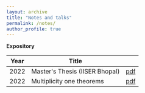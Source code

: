 ```yaml
---
layout: archive
title: "Notes and talks"
permalink: /notes/
author_profile: true
---
```


**Expository**

| Year             | Title                      |                                             |
| -----------------| ---------------------------|-------------------------------------------- |
| 2022             | Master's Thesis (IISER Bhopal)| [pdf](https://aniruddhasudarshan.github.io/files/Chebotarev_Density_Theorem.pdf) |   
| 2022             | Multiplicity one theorems  | [pdf](https://aniruddhasudarshan.github.io/files/Multiplicity_one_theorems.pdf)  |
